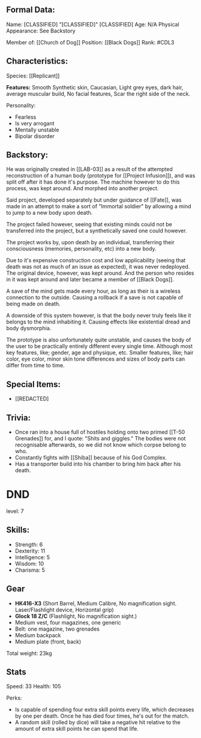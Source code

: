 ## Formal Data:
Name: \[CLASSIFIED] "\[CLASSIFIED]" \[CLASSIFIED]
Age: N/A
Physical Appearance: See Backstory

Member of: [[Church of Dog]]
Position: [[Black Dogs]]
Rank: #CDL3 

## Characteristics:
Species: [[Replicant]]

**Features:** Smooth Synthetic skin, Caucasian, Light grey eyes, dark hair, average muscular build, No facial features, Scar the right side of the neck.

Personality:
- Fearless
- Is very arrogant
- Mentally unstable
- Bipolar disorder
## Backstory:
He was originally created in [[LAB-03]] as a result of the attempted reconstruction of a human body (prototype for [[Project Infusion]]), and was split off after it has done it's purpose. The machine however to do this process, was kept around. And morphed into another project.

Said project, developed separately but under guidance of [[Fate]], was made in an attempt to make a sort of "Immortal soldier" by allowing a mind to jump to a new body upon death.

The project failed however, seeing that existing minds could not be transferred into the project, but a synthetically saved one could however.

The project works by, upon death by an individual, transferring their consciousness (memories, personality, etc) into a new body.

Due to it's expensive construction cost and low applicability (seeing that death was not as much of an issue as expected), it was never redeployed. The original device, however, was kept around. And the person who resides in it was kept around and later became a member of [[Black Dogs]].

A save of the mind gets made every hour, as long as their is a wireless connection to the outside. Causing a rollback if a save is not capable of being made on death.

A downside of this system however, is that the body never truly feels like it belongs to the mind inhabiting it. Causing effects like existential dread and body dysmorphia.

The prototype is also unfortunately quite unstable, and causes the body of the user to be practically entirely different every single time. Although most key features, like; gender, age and physique, etc. Smaller features, like; hair color, eye color, minor skin tone differences and sizes of body parts can differ from time to time.
## Special Items:
- \[\[REDACTED]

## Trivia:
- Once ran into a house full of hostiles holding onto two primed [[T-50 Grenades]] for, and I quote: "Shits and giggles."
  The bodies were not recognisable afterwards, so we did not know which corpse belong to who. 
- Constantly fights with [[Shiba]] because of his God Complex.
- Has a transporter build into his chamber to bring him back after his death.

# DND
level: 7
## Skills:
- Strength: 6
- Dexterity: 11
- Intelligence: 5
- Wisdom: 10
- Charisma: 5

## Gear
- **HK416-X3** (Short Barrel, Medium Calibre, No magnification sight. Laser/Flashlight device, Horizontal grip)
- **Glock 18 Z/C** (Flashlight, No magnification sight.)
- Medium vest, four magazines, one generic
- Belt: one magazine, two grenades
- Medium backpack
- Medium plate (front, back)

Total weight: 23kg

## Stats
Speed: 33
Health: 105

Perks:
- Is capable of spending four extra skill points every life, which decreases by one per death. Once he has died four times, he's out for the match.
- A random skill (rolled by dice) will take a negative hit relative to the amount of extra skill points he can spend that life.